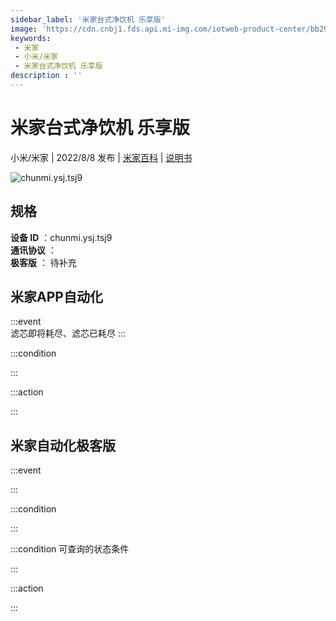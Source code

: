 ```yaml
---
sidebar_label: '米家台式净饮机 乐享版'
image: 'https://cdn.cnbj1.fds.api.mi-img.com/iotweb-product-center/bb2990cdd8b863ef9d0fa8f0b106543d_1651934653608.png?GalaxyAccessKeyId=AKVGLQWBOVIRQ3XLEW&Expires=9223372036854775807&Signature=dSkEss62TxWftrajYW+yi6II7q4='
keywords: 
 - 米家
 - 小米/米家
 - 米家台式净饮机 乐享版
description : ''
---
```

# 米家台式净饮机 乐享版

小米/米家 | 2022/8/8 发布 | [米家百科](https://home.mi.com/webapp/content/baike/product/index.html?model=chunmi.ysj.tsj9) | [说明书](https://home.mi.com/views/introduction.html?model=chunmi.ysj.tsj9&region=cn)

![chunmi.ysj.tsj9](https://cdn.cnbj1.fds.api.mi-img.com/iotweb-product-center/bb2990cdd8b863ef9d0fa8f0b106543d_1651934653608.png?GalaxyAccessKeyId=AKVGLQWBOVIRQ3XLEW&Expires=9223372036854775807&Signature=dSkEss62TxWftrajYW+yi6II7q4=)

## 规格  
> 
**设备 ID** ：chunmi.ysj.tsj9  
**通讯协议** ：  
**极客版**  ： 待补充 


## 米家APP自动化  

:::event  
滤芯即将耗尽、滤芯已耗尽
:::

:::condition  

:::

:::action   

:::

## 米家自动化极客版  

:::event  

:::

:::condition  

:::

:::condition 可查询的状态条件  

:::

:::action  

:::

        
